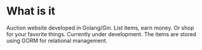 # What is it
Auction website developed in Golang/Gin. List items, earn money. Or shop for your favorite things.
Currently under development. The items are stored using GORM for relational management. 